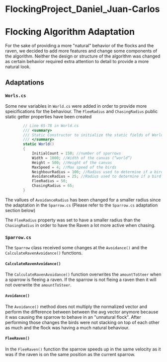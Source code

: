 # FlockingProject_Daniel_Juan-Carlos
# Flocking Algorithm Adaptation

For the sake of providing a more "natural" behavior of the flocks and the raven, we decided to add more features and change some components of the algorithm. Neither the design or structure of the algorithm was changed as certain behavior required extra attention to detail to provide a more natural look.

## Adaptations 
### `Worls.cs` 
Some new variables in `World.cs` were added in order to provide more speicifications for the behaviour.
The `FleeRadius` and `ChasingRadius` public static getter properties have been created 
```csharp
        // Line 65-78 in World.cs
        /// <summary>
        /// Static Constructor to initialize the static fields of World object
        /// </summary>
        static World()
        {
            InitialCount = 150; //number of sparrows
            Width = 1000; //Width of the canvas (“world”)
            Height = 500; //Height of the canvas
            MaxSpeed = 4; //Max speed of the birds
            NeighbourRadius = 100; //Radius used to determine if a bird is a neighbour
            AvoidanceRadius = 25; //Radius used to determine if a bird is too close
            FleeRadius = 50;
            ChasingRadius = 65;
        }
```
The vallues of `AvoidanceRadius` has been changed for a smaller radius since 
the adaptation in the `Sparrow.cs` (Please refer to the `Sparrow.cs` adaptation section below)

The `FleeRadius` property was set to have a smaller radius than the `ChasingRadius` in order to have the Raven a lot more active when chasing.
### `Sparrow.cs`
The `Sparrow` class received some changes at the `Avoidance()` and the `CalculateRavenAvoidance()` functions.

#### `CalculateRavenAvoidance()`
The `CalculateRavenAvoidance()` function overwrites the `amountToSteer` when a sparrow is fleeing a raven. If the sparrow is not fleing a raven then it will not overwrite the `amountToSteer`.

#### `Avoidance()`
The `Avoidance()` method does not multiply the normalized vector and perform the difference between between the avg vector anymore because it was causing the sparrow to behave in an "unnatural flock". After performing those changes the birds were not stacking on top of each other as much and the flock was having a much natural behaviour.

#### `FleeRaven()`
In the `FleeRaven()` function the sparrow speeds up in the same velocity as it was if the raven is on the same position as the current sparrow.






